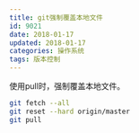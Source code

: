 ```yaml
---
title: git强制覆盖本地文件
id: 9021
date: 2018-01-17
updated: 2018-01-17
categories: 操作系统
tags: 版本控制
---
```


使用pull时，强制覆盖本地文件。
``` bash
git fetch --all  
git reset --hard origin/master
git pull
```
